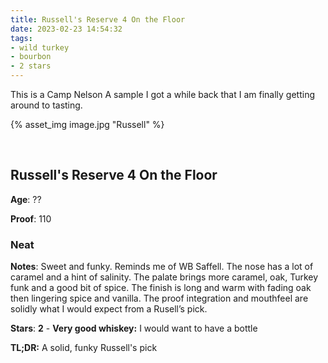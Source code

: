 ```yaml
---
title: Russell's Reserve 4 On the Floor
date: 2023-02-23 14:54:32
tags:
- wild turkey
- bourbon
- 2 stars
---
```


This is a Camp Nelson A sample I got a while back that I am finally getting around to tasting.

{% asset_img image.jpg "Russell" %}

&nbsp;

## Russell's Reserve 4 On the Floor

**Age**: ??

**Proof**: 110

### Neat

**Notes**: Sweet and funky. Reminds me of WB Saffell. The nose has a lot of caramel and a hint of salinity. The palate brings more caramel, oak, Turkey funk and a good bit of spice. The finish is long and warm with fading oak then lingering spice and vanilla. The proof integration and mouthfeel are solidly what I would expect from a Rusell’s pick.


**Stars**: **2** - **Very good whiskey:** I would want to have a bottle


**TL;DR:** A solid, funky Russell's pick
